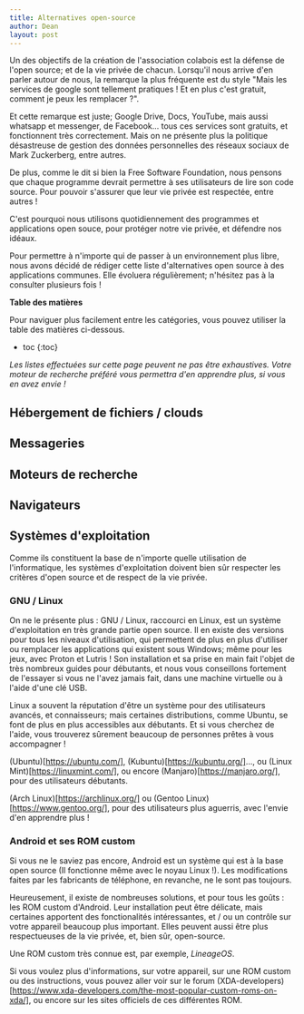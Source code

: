 ```yaml
---
title: Alternatives open-source
author: Dean
layout: post
---
```


Un des objectifs de la création de l'association colabois est la défense de l'open source; et de la vie privée de chacun. Lorsqu'il nous arrive d'en parler autour de nous, la remarque la plus fréquente est du style "Mais les services de google sont tellement pratiques ! Et en plus c'est gratuit, comment je peux les remplacer ?".

Et cette remarque est juste; Google Drive, Docs, YouTube, mais aussi whatsapp et messenger, de Facebook... tous ces services sont gratuits, et fonctionnent très correctement. Mais on ne présente plus la politique désastreuse de gestion des données personnelles des réseaux sociaux de Mark Zuckerberg, entre autres.

De plus, comme le dit si bien la Free Software Foundation, nous pensons que chaque programme devrait permettre à ses utilisateurs de lire son code source. Pour pouvoir s'assurer que leur vie privée est respectée, entre autres !

C'est pourquoi nous utilisons quotidiennement des programmes et applications open souce, pour protéger notre vie privée, et défendre nos idéaux. 

Pour permettre à n'importe qui de passer à un environnement plus libre, nous avons décidé de rédiger cette liste d'alternatives open source à des applications communes. Elle évoluera régulièrement; n'hésitez pas à la consulter plusieurs fois !

**Table des matières**

Pour naviguer plus facilement entre les catégories, vous pouvez utiliser la table des matières ci-dessous.

* toc
{:toc}

*Les listes effectuées sur cette page peuvent ne pas être exhaustives. Votre moteur de recherche préféré vous permettra d'en apprendre plus, si vous en avez envie !*

## Hébergement de fichiers / clouds

## Messageries

## Moteurs de recherche

## Navigateurs

## Systèmes d'exploitation

Comme ils constituent la base de n'importe quelle utilisation de l'informatique, les systèmes d'exploitation doivent bien sûr respecter les critères d'open source et de respect de la vie privée. 

### GNU / Linux

On ne le présente plus : GNU / Linux, raccourci en Linux, est un système d'exploitation en très grande partie open source. Il en existe des versions pour tous les niveaux d'utilisation, qui permettent de plus en plus d'utiliser ou remplacer les applications qui existent sous Windows; même pour les jeux, avec Proton et Lutris ! Son installation et sa prise en main fait l'objet de très nombreux guides pour débutants, et nous vous conseillons fortement de l'essayer si vous ne l'avez jamais fait, dans une machine virtuelle ou à l'aide d'une clé USB.

Linux a souvent la réputation d'être un système pour des utilisateurs avancés, et connaisseurs; mais certaines distributions, comme Ubuntu, se font de plus en plus accessibles aux débutants. Et si vous cherchez de l'aide, vous trouverez sûrement beaucoup de personnes prêtes à vous accompagner !

(Ubuntu)[https://ubuntu.com/], (Kubuntu)[https://kubuntu.org/]..., ou (Linux Mint)[https://linuxmint.com/], ou encore (Manjaro)[https://manjaro.org/], pour des utilisateurs débutants.

(Arch Linux)[https://archlinux.org/] ou (Gentoo Linux)[https://www.gentoo.org/], pour des utilisateurs plus aguerris, avec l'envie d'en apprendre plus !

### Android et ses ROM custom

Si vous ne le saviez pas encore, Android est un système qui est à la base open source (Il fonctionne même avec le noyau Linux !). Les modifications faites par les fabricants de téléphone, en revanche, ne le sont pas toujours.

Heureusement, il existe de nombreuses solutions, et pour tous les goûts : les ROM custom d'Android. Leur installation peut être délicate, mais certaines apportent des fonctionalités intéressantes, et / ou un contrôle sur votre appareil beaucoup plus important. Elles peuvent aussi être plus respectueuses de la vie privée, et, bien sûr, open-source.

Une ROM custom très connue est, par exemple, *LineageOS*. 

Si vous voulez plus d'informations, sur votre appareil, sur une ROM custom ou des instructions, vous pouvez aller voir sur le forum (XDA-developers)[https://www.xda-developers.com/the-most-popular-custom-roms-on-xda/], ou encore sur les sites officiels de ces différentes ROM.
